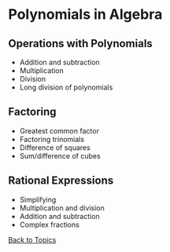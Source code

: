 # Polynomials in Algebra

## Operations with Polynomials
- Addition and subtraction
- Multiplication
- Division
- Long division of polynomials

## Factoring
- Greatest common factor
- Factoring trinomials
- Difference of squares
- Sum/difference of cubes

## Rational Expressions
- Simplifying
- Multiplication and division
- Addition and subtraction
- Complex fractions

[Back to Topics](./topics.md)
